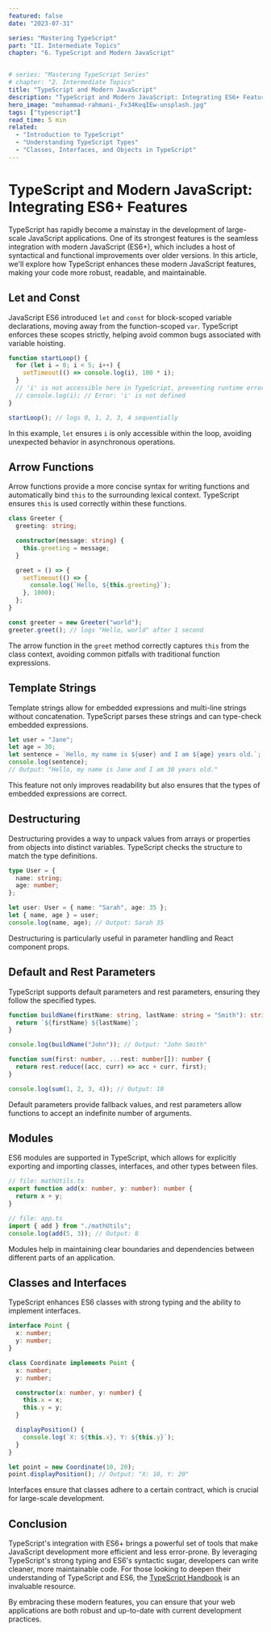 ```yaml
---
featured: false
date: "2023-07-31"

series: "Mastering TypeScript"
part: "II. Intermediate Topics"
chapter: "6. TypeScript and Modern JavaScript"


# series: "Mastering TypeScript Series"
# chapter: "2. Intermediate Topics"
title: "TypeScript and Modern JavaScript"
description: "TypeScript and Modern JavaScript: Integrating ES6+ Features."
hero_image: "mohammad-rahmani-_Fx34KeqIEw-unsplash.jpg"
tags: ["typescript"]
read_time: 5 min
related: 
  - "Introduction to TypeScript"
  - "Understanding TypeScript Types"
  - "Classes, Interfaces, and Objects in TypeScript"
---
```


# TypeScript and Modern JavaScript: Integrating ES6+ Features

TypeScript has rapidly become a mainstay in the development of large-scale JavaScript applications. One of its strongest features is the seamless integration with modern JavaScript (ES6+), which includes a host of syntactical and functional improvements over older versions. In this article, we'll explore how TypeScript enhances these modern JavaScript features, making your code more robust, readable, and maintainable.

## Let and Const

JavaScript ES6 introduced `let` and `const` for block-scoped variable declarations, moving away from the function-scoped `var`. TypeScript enforces these scopes strictly, helping avoid common bugs associated with variable hoisting.

```typescript {numberLines}
function startLoop() {
  for (let i = 0; i < 5; i++) {
    setTimeout(() => console.log(i), 100 * i);
  }
  // 'i' is not accessible here in TypeScript, preventing runtime errors
  // console.log(i); // Error: 'i' is not defined
}

startLoop(); // logs 0, 1, 2, 3, 4 sequentially
```

In this example, `let` ensures `i` is only accessible within the loop, avoiding unexpected behavior in asynchronous operations.

## Arrow Functions

Arrow functions provide a more concise syntax for writing functions and automatically bind `this` to the surrounding lexical context. TypeScript ensures `this` is used correctly within these functions.

```typescript {numberLines}
class Greeter {
  greeting: string;

  constructor(message: string) {
    this.greeting = message;
  }

  greet = () => {
    setTimeout(() => {
      console.log(`Hello, ${this.greeting}`);
    }, 1000);
  };
}

const greeter = new Greeter("world");
greeter.greet(); // logs "Hello, world" after 1 second
```

The arrow function in the `greet` method correctly captures `this` from the class context, avoiding common pitfalls with traditional function expressions.

## Template Strings

Template strings allow for embedded expressions and multi-line strings without concatenation. TypeScript parses these strings and can type-check embedded expressions.

```typescript {numberLines}
let user = "Jane";
let age = 30;
let sentence = `Hello, my name is ${user} and I am ${age} years old.`;
console.log(sentence);
// Output: "Hello, my name is Jane and I am 30 years old."
```

This feature not only improves readability but also ensures that the types of embedded expressions are correct.

## Destructuring

Destructuring provides a way to unpack values from arrays or properties from objects into distinct variables. TypeScript checks the structure to match the type definitions.

```typescript {numberLines}
type User = {
  name: string;
  age: number;
};

let user: User = { name: "Sarah", age: 35 };
let { name, age } = user;
console.log(name, age); // Output: Sarah 35
```

Destructuring is particularly useful in parameter handling and React component props.

## Default and Rest Parameters

TypeScript supports default parameters and rest parameters, ensuring they follow the specified types.

```typescript {numberLines}
function buildName(firstName: string, lastName: string = "Smith"): string {
  return `${firstName} ${lastName}`;
}

console.log(buildName("John")); // Output: "John Smith"

function sum(first: number, ...rest: number[]): number {
  return rest.reduce((acc, curr) => acc + curr, first);
}

console.log(sum(1, 2, 3, 4)); // Output: 10
```

Default parameters provide fallback values, and rest parameters allow functions to accept an indefinite number of arguments.

## Modules

ES6 modules are supported in TypeScript, which allows for explicitly exporting and importing classes, interfaces, and other types between files.

```typescript {numberLines}
// file: mathUtils.ts
export function add(x: number, y: number): number {
  return x + y;
}

// file: app.ts
import { add } from "./mathUtils";
console.log(add(5, 3)); // Output: 8
```

Modules help in maintaining clear boundaries and dependencies between different parts of an application.

## Classes and Interfaces

TypeScript enhances ES6 classes with strong typing and the ability to implement interfaces.

```typescript {numberLines}
interface Point {
  x: number;
  y: number;
}

class Coordinate implements Point {
  x: number;
  y: number;

  constructor(x: number, y: number) {
    this.x = x;
    this.y = y;
  }

  displayPosition() {
    console.log(`X: ${this.x}, Y: ${this.y}`);
  }
}

let point = new Coordinate(10, 20);
point.displayPosition(); // Output: "X: 10, Y: 20"
```

Interfaces ensure that classes adhere to a certain contract, which is crucial for large-scale development.

## Conclusion

TypeScript's integration with ES6+ brings a powerful set of tools that make JavaScript development more efficient and less error-prone. By leveraging TypeScript's strong typing and ES6's syntactic sugar, developers can write cleaner, more maintainable code. For those looking to deepen their understanding of TypeScript and ES6, the [TypeScript Handbook](https://www.typescriptlang.org/docs/handbook/intro.html) is an invaluable resource.

By embracing these modern features, you can ensure that your web applications are both robust and up-to-date with current development practices.
